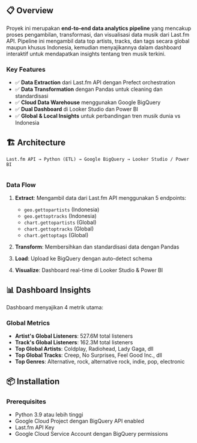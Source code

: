 ## 📋 Overview

Proyek ini merupakan **end-to-end data analytics pipeline** yang mencakup proses pengambilan, transformasi, dan visualisasi data musik dari Last.fm API. Pipeline ini mengambil data top artists, tracks, dan tags secara global maupun khusus Indonesia, kemudian menyajikannya dalam dashboard interaktif untuk mendapatkan insights tentang tren musik terkini.

### Key Features
- ✅ **Data Extraction** dari Last.fm API dengan Prefect orchestration
- ✅ **Data Transformation** dengan Pandas untuk cleaning dan standardisasi
- ✅ **Cloud Data Warehouse** menggunakan Google BigQuery
- ✅ **Dual Dashboard** di Looker Studio dan Power BI
- ✅ **Global & Local Insights** untuk perbandingan tren musik dunia vs Indonesia

## 🏗️ Architecture

```
Last.fm API → Python (ETL) → Google BigQuery → Looker Studio / Power BI
     
```

### Data Flow
1. **Extract**: Mengambil data dari Last.fm API menggunakan 5 endpoints:
   - `geo.gettopartists` (Indonesia)
   - `geo.gettoptracks` (Indonesia)
   - `chart.gettopartists` (Global)
   - `chart.gettoptracks` (Global)
   - `chart.gettoptags` (Global)

2. **Transform**: Membersihkan dan standardisasi data dengan Pandas

3. **Load**: Upload ke BigQuery dengan auto-detect schema

4. **Visualize**: Dashboard real-time di Looker Studio & Power BI

## 📊 Dashboard Insights

Dashboard menyajikan 4 metrik utama:

### Global Metrics
- **Artist's Global Listeners**: 527.6M total listeners
- **Track's Global Listeners**: 162.3M total listeners
- **Top Global Artists**: Coldplay, Radiohead, Lady Gaga, dll
- **Top Global Tracks**: Creep, No Surprises, Feel Good Inc., dll
- **Top Genres**: Alternative, rock, alternative rock, indie, pop, electronic



## 📦 Installation

### Prerequisites
- Python 3.9 atau lebih tinggi
- Google Cloud Project dengan BigQuery API enabled
- Last.fm API Key
- Google Cloud Service Account dengan BigQuery permissions




